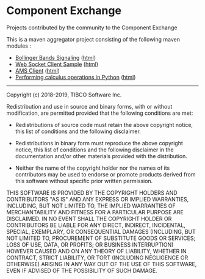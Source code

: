 # Component Exchange

Projects contributed by the community to the Component Exchange

This is a maven aggregator project consisting of the following maven modules :

* [Bollinger Bands Signaling](BollingerBandsSignaling/src/site/markdown/index.md) ([html](https://tibcoguillonapa.github.io/streaming-community/component-exchange/BollingerBandsSignaling/))
* [Web Socket Client Sample](WebSocketClientSample/src/site/markdown/index.md) ([html](https://tibcoguillonapa.github.io/streaming-community/component-exchange/WebSocketClientSample/))
* [AMS Client](ams-client/src/site/markdown/index.md) ([html](https://tibcoguillonapa.github.io/streaming-community/component-exchange/ams-client/))
* [Performing calculus operations in Python](python/src/site/markdown/index.md) ([html](https://tibcoguillonapa.github.io/streaming-community/component-exchange/python/))

---
Copyright (c) 2018-2019, TIBCO Software Inc.

Redistribution and use in source and binary forms, with or without
modification, are permitted provided that the following conditions are met:

* Redistributions of source code must retain the above copyright notice, this
  list of conditions and the following disclaimer.

* Redistributions in binary form must reproduce the above copyright notice,
  this list of conditions and the following disclaimer in the documentation
  and/or other materials provided with the distribution.

* Neither the name of the copyright holder nor the names of its
  contributors may be used to endorse or promote products derived from
  this software without specific prior written permission.

THIS SOFTWARE IS PROVIDED BY THE COPYRIGHT HOLDERS AND CONTRIBUTORS "AS IS"
AND ANY EXPRESS OR IMPLIED WARRANTIES, INCLUDING, BUT NOT LIMITED TO, THE
IMPLIED WARRANTIES OF MERCHANTABILITY AND FITNESS FOR A PARTICULAR PURPOSE ARE
DISCLAIMED. IN NO EVENT SHALL THE COPYRIGHT HOLDER OR CONTRIBUTORS BE LIABLE
FOR ANY DIRECT, INDIRECT, INCIDENTAL, SPECIAL, EXEMPLARY, OR CONSEQUENTIAL
DAMAGES (INCLUDING, BUT NOT LIMITED TO, PROCUREMENT OF SUBSTITUTE GOODS OR
SERVICES; LOSS OF USE, DATA, OR PROFITS; OR BUSINESS INTERRUPTION) HOWEVER
CAUSED AND ON ANY THEORY OF LIABILITY, WHETHER IN CONTRACT, STRICT LIABILITY,
OR TORT (INCLUDING NEGLIGENCE OR OTHERWISE) ARISING IN ANY WAY OUT OF THE USE
OF THIS SOFTWARE, EVEN IF ADVISED OF THE POSSIBILITY OF SUCH DAMAGE.
